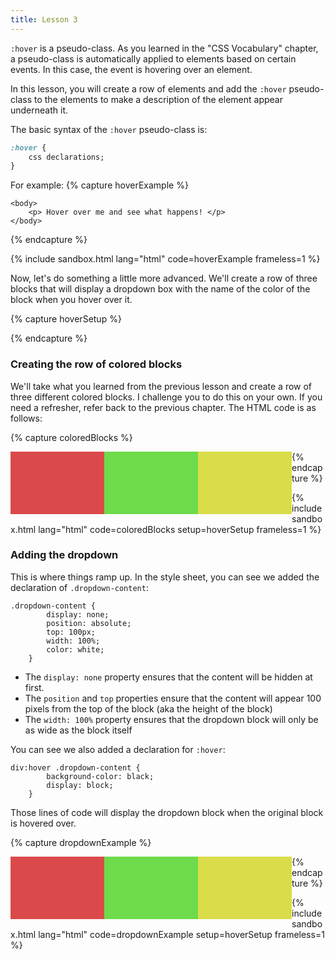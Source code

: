 ```yaml
---
title: Lesson 3
---
```


`:hover` is a pseudo-class. As you learned in the "CSS Vocabulary" chapter, a pseudo-class is automatically applied to elements based on certain events. In this case, the event is hovering over an element. 

In this lesson, you will create a row of elements and add the `:hover` pseudo-class to the elements to make a description of the element appear underneath it.

The basic syntax of the `:hover` pseudo-class is:
```css
:hover {
    css declarations;
}
```
For example:
{% capture hoverExample %}

<!DOCTYPE html>
<html>
    <head>
        <style>
            p:hover { 
                background-color: yellow; 
            }
        </style>
    </head>
    
    <body>
        <p> Hover over me and see what happens! </p>
    </body>
</html>

{% endcapture %}

{% include sandbox.html lang="html" code=hoverExample frameless=1 %}

Now, let's do something a little more advanced. We'll create a row of three blocks that will display a dropdown box with the name of the color of the block when you hover over it.

{% capture hoverSetup %}
<style>
    .row { width: 300px; }
    .row:after { content: ""; display: table; clear: both; } /* Clearfix hack */

    /* Height classes */
    .col-h-1 { height: 50px; }
    .col-h-2 { height: 100px; }
    .col-h-3 { height: 150px; }

    /* Width classes */
    .col-w-1, .col-w-2,
    .col-w-3, .col-w-4 {
        float: left;
        position: relative;
    }
    .col-w-1 { width: 50px; }
    .col-w-2 { width: 100px; }
    .col-w-3 { width: 150px; }
    .col-w-4 { width: 200px; }

    /* Color classes */
    .color-red    { background-color: #DB4A4A; }
    .color-purple { background-color: #DA4DC1; }
    .color-green  { background-color: #6DDB4B; }
    .color-yellow { background-color: #DADC4A; }
    .color-blue   { background-color: #4A6CD9; }

    /* Content of the dropdown */
    .dropdown-content {
        display: none;
        position: absolute;
        top: 100px;
        color: white;
        width: 100%;
    }

    /* Show the dropdown when hovered over */
    div:hover .dropdown-content {
        background-color: black;
        display: block;
    }
</style>
{% endcapture %}

### Creating the row of colored blocks

We'll take what you learned from the previous lesson and create a row of three different colored blocks. I challenge you to do this on your own. If you need a refresher, refer back to the previous chapter. The HTML code is as follows:

{% capture coloredBlocks %}
<div class="col-w-3 col-h-2 color-red"></div>
<div class="col-w-3 col-h-2 color-green"></div>
<div class="col-w-3 col-h-2 color-yellow"></div>
{% endcapture %}

{% include sandbox.html lang="html" code=coloredBlocks setup=hoverSetup frameless=1 %}

### Adding the dropdown

This is where things ramp up. In the style sheet, you can see we added the declaration of `.dropdown-content`:
```
.dropdown-content {
        display: none;
        position: absolute;
        top: 100px;
        width: 100%;
        color: white;
    }
```

- The `display: none` property ensures that the content will be hidden at first.
- The `position` and `top` properties ensure that the content will appear 100 pixels from the top of the block (aka the height of the block)
- The `width: 100%` property ensures that the dropdown block will only be as wide as the block itself

You can see we also added a declaration for `:hover`:
```
div:hover .dropdown-content {
        background-color: black;
        display: block;
    }
```

Those lines of code will display the dropdown block when the original block is hovered over. 

{% capture dropdownExample %}
<div class="col-w-3 col-h-2 color-red">
    <div class="dropdown-content">Red</div>
 </div>
        
<div class="col-w-3 col-h-2 color-green">
    <div class="dropdown-content">Green</div>
</div>
        
<div class="col-w-3 col-h-2 color-yellow">
    <div class="dropdown-content">Yellow</div>
</div>
{% endcapture %}

{% include sandbox.html lang="html" code=dropdownExample setup=hoverSetup frameless=1 %}


